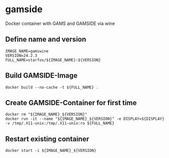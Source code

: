 # gamside
Docker container with GAMS and GAMSIDE via wine

## Define name and version

```
IMAGE_NAME=gamswine
VERSION=24.2.3
FULL_NAME=starfox/${IMAGE_NAME}:${VERSION}
```

## Build GAMSIDE-Image

```
docker build --no-cache -t ${FULL_NAME} .
```

## Create GAMSIDE-Container for first time

```
docker rm "${IMAGE_NAME}_${VERSION}"
docker run -it --name "${IMAGE_NAME}_${VERSION}" -e DISPLAY=${DISPLAY} -v /tmp/.X11-unix:/tmp/.X11-unix:ro ${FULL_NAME} 
```

## Restart existing container

```
docker start -i ${IMAGE_NAME}_${VERSION}
```
